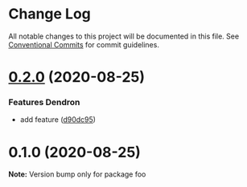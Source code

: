 # Change Log

All notable changes to this project will be documented in this file.
See [Conventional Commits](https://conventionalcommits.org) for commit guidelines.

# [0.2.0](https://github.com/kevinslin/lerna-test/compare/v0.1.0...v0.2.0) (2020-08-25)


### Features Dendron

* add feature ([d90dc95](https://github.com/kevinslin/lerna-test/commit/d90dc95320b6217bae10f4506a621e9c0caa6a7f))





# 0.1.0 (2020-08-25)

**Note:** Version bump only for package foo
